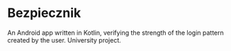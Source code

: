 # Bezpiecznik
An Android app written in Kotlin, verifying the strength of the login pattern created by the user. University project.
